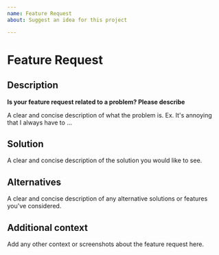 ```yaml
---
name: Feature Request
about: Suggest an idea for this project

---
```


# Feature Request

## Description

**Is your feature request related to a problem? Please describe**

A clear and concise description of what the problem is. Ex. It's annoying that I
always have to ...

## Solution

A clear and concise description of the solution you would like to see.

## Alternatives

A clear and concise description of any alternative solutions or features you've
considered.

## Additional context

Add any other context or screenshots about the feature request here.

